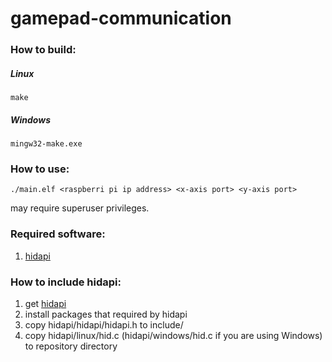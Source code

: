 # gamepad-communication

### How to build:
##### Linux
```
make
```
##### Windows
```
mingw32-make.exe
```

### How to use:
```
./main.elf <raspberri pi ip address> <x-axis port> <y-axis port>
```
may require superuser privileges.

### Required software:
1. [hidapi](https://github.com/signal11/hidapi)

### How to include hidapi:
1. get [hidapi](https://github.com/signal11/hidapi)
2. install packages that required by hidapi
3. copy hidapi/hidapi/hidapi.h to include/
4. copy hidapi/linux/hid.c (hidapi/windows/hid.c if you are using Windows) to repository directory
